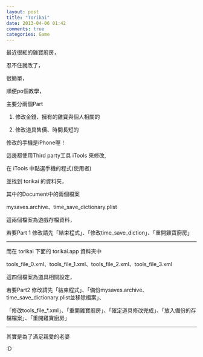 ```yaml
---
layout: post
title: "Torikai"
date: 2013-04-06 01:42
comments: true
categories: Game
---
```


最近很紅的雞寶廚房，

忍不住就改了，

很簡單，

順便po個教學，

主要分兩個Part

1. 修改金錢、擁有的雞寶與個人相關的

2. 修改道具售價、時間長短的

修改的手機是iPhone喔！

這邊都使用Third party工具 iTools 來修改,

在 iTools 中點選手機的程式(使用者)

並找到 torikai 的資料夾，

其中的Document中的兩個檔案

mysaves.archive、time_save_dictionary.plist

這兩個檔案為遊戲存檔資料，

若要Part 1 修改請先「結束程式」、「修改time_save_diction」、「重開雞寶廚房」

---

而在 torikai 下面的 torikai.app 資料夾中

tools_file_0.xml、tools_file_1.xml、tools_file_2.xml、tools_file_3.xml

這四個檔案為道具相關設定，

若要Part2 修改請先「結束程式」、「備份mysaves.archive、time_save_dictionary.plist並移除檔案」、

「修改tools_file_*.xml」、「重開雞寶廚房」、「確定道具修改完成」、「放入備份的存檔檔案」、「重開雞寶廚房」

---

其實是為了滿足親愛的老婆

:D
